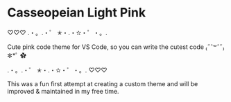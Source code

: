# Casseopeian Light Pink

♡♡♡ .・。.・゜ ✭・.・✫・゜・。.

Cute pink code theme for VS Code, so you can write the cutest code ₍˶ˆ꒳ˆ˶₎✼\*ﾟ ✿

.・。.・゜ ✭・.・✫・゜・。. ♡♡♡

This was a fun first attempt at creating a custom theme and will be improved & maintained in my free time.
